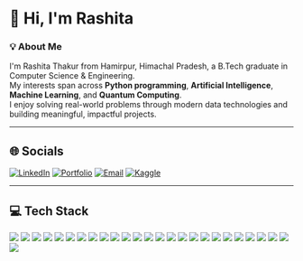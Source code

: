# 👋 Hi, I'm Rashita 

### 💡 About Me
I'm Rashita Thakur from Hamirpur, Himachal Pradesh, a B.Tech graduate in Computer Science & Engineering.  
My interests span across **Python programming**, **Artificial Intelligence**, **Machine Learning**, and **Quantum Computing**.  
I enjoy solving real-world problems through modern data technologies and building meaningful, impactful projects.

---

## 🌐 Socials

[![LinkedIn](https://img.shields.io/badge/LinkedIn-blue?logo=linkedin&logoColor=white&style=for-the-badge)](https://www.linkedin.com/in/rashita-thakur-9a8638271/)
[![Portfolio](https://img.shields.io/badge/Portfolio-000000?logo=vercel&logoColor=white&style=for-the-badge)](https://rashitaportfolio.lovable.app/)
[![Email](https://img.shields.io/badge/Gmail-red?logo=gmail&logoColor=white&style=for-the-badge)](mailto:thakurrashita@gmail.com)
[![Kaggle](https://img.shields.io/badge/Kaggle-20BEFF?logo=kaggle&logoColor=white&style=for-the-badge)](https://www.kaggle.com/missideal20)

---

## 💻 Tech Stack

<p align="left">
  <!-- Programming -->
  <img src="https://img.shields.io/badge/Python-3776AB?logo=python&logoColor=white&style=for-the-badge"/>
  <img src="https://img.shields.io/badge/Java-007396?logo=java&logoColor=white&style=for-the-badge"/>
  <img src="https://img.shields.io/badge/HTML5-E34F26?logo=html5&logoColor=white&style=for-the-badge"/>
  <img src="https://img.shields.io/badge/CSS3-1572B6?logo=css3&logoColor=white&style=for-the-badge"/>
 
  <img src="https://img.shields.io/badge/Django-092E20?logo=django&logoColor=white&style=for-the-badge"/>
  <img src="https://img.shields.io/badge/Flask-black?logo=flask&logoColor=white&style=for-the-badge"/>

  <!-- ML / DL -->
  <img src="https://img.shields.io/badge/TensorFlow-FF6F00?logo=tensorflow&logoColor=white&style=for-the-badge"/>
  <img src="https://img.shields.io/badge/Keras-D00000?logo=keras&logoColor=white&style=for-the-badge"/>
  <img src="https://img.shields.io/badge/PyTorch-EE4C2C?logo=pytorch&logoColor=white&style=for-the-badge"/>
  <img src="https://img.shields.io/badge/sklearn-F7931E?logo=scikit-learn&logoColor=white&style=for-the-badge"/>
  <img src="https://img.shields.io/badge/Matplotlib-11557C?logo=matplotlib&logoColor=white&style=for-the-badge"/>

  <!-- Data Tools -->
  <img src="https://img.shields.io/badge/Anaconda-44A833?logo=anaconda&logoColor=white&style=for-the-badge"/>
  <img src="https://img.shields.io/badge/MySQL-4479A1?logo=mysql&logoColor=white&style=for-the-badge"/>
 
  <img src="https://img.shields.io/badge/Pandas-150458?logo=pandas&logoColor=white&style=for-the-badge"/>
  <img src="https://img.shields.io/badge/NumPy-013243?logo=numpy&logoColor=white&style=for-the-badge"/>

  <!-- Quantum & Cyber -->
  <img src="https://img.shields.io/badge/Qiskit-6929c4?logo=qiskit&logoColor=white&style=for-the-badge"/>
  <img src="https://img.shields.io/badge/PennyLane-FF4785?style=for-the-badge&logo=pennylane&logoColor=white"/>
  <img src="https://img.shields.io/badge/Quantum%20Computing-black?logo=quantconnect&logoColor=white&style=for-the-badge"/>
  <img src="https://img.shields.io/badge/Cybersecurity-red?logo=kaspersky&logoColor=white&style=for-the-badge"/>
  <img src="https://img.shields.io/badge/Big%20Data-blueviolet?logo=apache&logoColor=white&style=for-the-badge"/>
  <img src="https://img.shields.io/badge/Data%20Science-grey?logo=googleanalytics&logoColor=white&style=for-the-badge"/>

  <!-- Tools -->
  <img src="https://img.shields.io/badge/Canva-00C4CC?logo=canva&logoColor=white&style=for-the-badge"/>
  <img src="https://img.shields.io/badge/VS%20Code-007ACC?logo=visualstudiocode&logoColor=white&style=for-the-badge"/>
  <img src="https://img.shields.io/badge/Jupyter-F37626?logo=jupyter&logoColor=white&style=for-the-badge"/>
  <img src="https://img.shields.io/badge/Google%20Colab-F9AB00?logo=googlecolab&logoColor=black&style=for-the-badge"/>
  <img src="https://img.shields.io/badge/Streamlit-FF4B4B?logo=streamlit&logoColor=white&style=for-the-badge"/>
</p>
